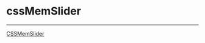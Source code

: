 # cssMemSlider

***

[CSSMemSlider](https://SemyonKushnarenko.github.io/cssMemSlider/cssMemSlider/index.html)

